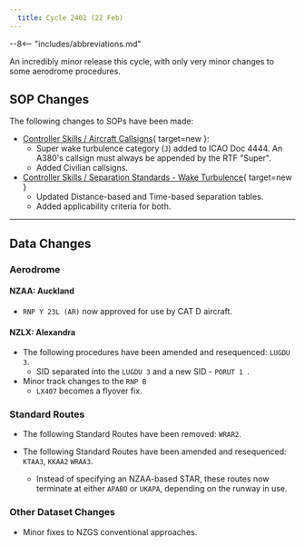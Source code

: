 ```yaml
---
  title: Cycle 2402 (22 Feb)
---
```


--8<-- "includes/abbreviations.md"

An incredibly minor release this cycle, with only very minor changes to some aerodrome procedures. 

## SOP Changes

The following changes to SOPs have been made:

  - [Controller Skills / Aircraft Callsigns](../../controller-skills/callsigns.md){ target=new }:
    - Super wake turbulence category (`J`) added to ICAO Doc 4444. An A380's callsign must always be appended by the RTF "Super".
    - Added Civilian callsigns.
  - [Controller Skills / Separation Standards - Wake Turbulence](../../controller-skills/separation.md#wake-turbulence){ target=new }
    - Updated Distance-based and Time-based separation tables.
    - Added applicability criteria for both.


----

## Data Changes

### Aerodrome

#### NZAA: Auckland
  - `RNP Y 23L (AR)` now approved for use by CAT D aircraft.

#### NZLX: Alexandra
  - The following procedures have been amended and resequenced: `LUGDU 3`.
    - SID separated into the `LUGDU 3` and a new SID - `PORUT 1 `.
  - Minor track changes to the `RNP B`
    - `LX407` becomes a flyover fix.

### Standard Routes

  - The following Standard Routes have been removed: `WRAR2`.

  - The following Standard Routes have been amended and resequenced: `KTAA3`, `KKAA2` `WRAA3`.
    - Instead of specifying an NZAA-based STAR, these routes now terminate at either `APABO` or `UKAPA`, depending on the runway in use.

### Other Dataset Changes

  - Minor fixes to NZGS conventional approaches.


